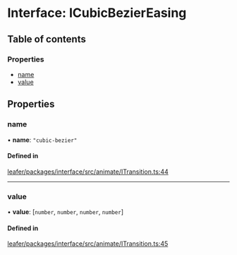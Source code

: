 # Interface: ICubicBezierEasing

## Table of contents

### Properties

- [name](ICubicBezierEasing.md#name)
- [value](ICubicBezierEasing.md#value)

## Properties

### name

• **name**: ``"cubic-bezier"``

#### Defined in

[leafer/packages/interface/src/animate/ITransition.ts:44](https://github.com/leaferjs/leafer/blob/fd13609/packages/interface/src/animate/ITransition.ts#L44)

___

### value

• **value**: [`number`, `number`, `number`, `number`]

#### Defined in

[leafer/packages/interface/src/animate/ITransition.ts:45](https://github.com/leaferjs/leafer/blob/fd13609/packages/interface/src/animate/ITransition.ts#L45)
